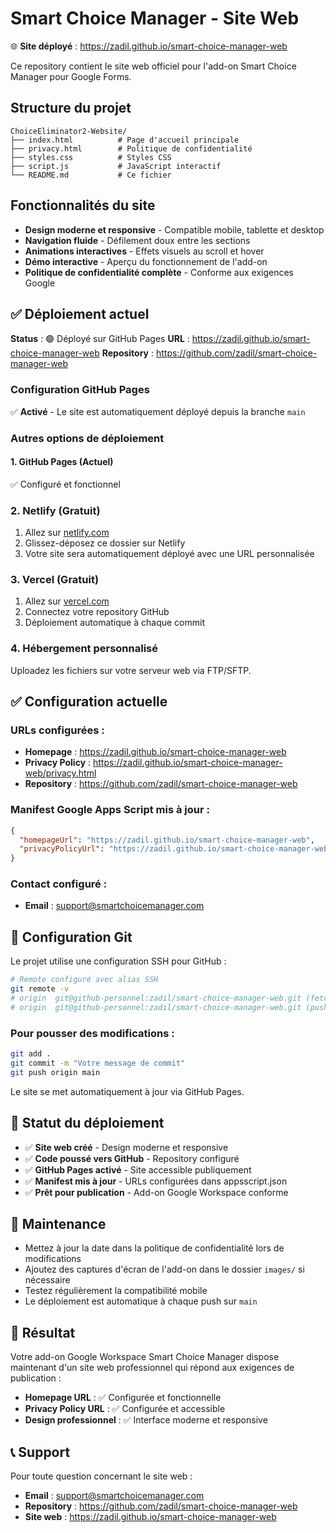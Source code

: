 # Smart Choice Manager - Site Web

🌐 **Site déployé** : https://zadil.github.io/smart-choice-manager-web

Ce repository contient le site web officiel pour l'add-on Smart Choice Manager pour Google Forms.

## Structure du projet

```
ChoiceEliminator2-Website/
├── index.html          # Page d'accueil principale
├── privacy.html        # Politique de confidentialité
├── styles.css          # Styles CSS
├── script.js           # JavaScript interactif
└── README.md           # Ce fichier
```

## Fonctionnalités du site

- **Design moderne et responsive** - Compatible mobile, tablette et desktop
- **Navigation fluide** - Défilement doux entre les sections
- **Animations interactives** - Effets visuels au scroll et hover
- **Démo interactive** - Aperçu du fonctionnement de l'add-on
- **Politique de confidentialité complète** - Conforme aux exigences Google

## ✅ Déploiement actuel

**Status** : 🟢 Déployé sur GitHub Pages
**URL** : https://zadil.github.io/smart-choice-manager-web
**Repository** : https://github.com/zadil/smart-choice-manager-web

### Configuration GitHub Pages

✅ **Activé** - Le site est automatiquement déployé depuis la branche `main`

### Autres options de déploiement

#### 1. GitHub Pages (Actuel)

✅ Configuré et fonctionnel

### 2. Netlify (Gratuit)

1. Allez sur [netlify.com](https://netlify.com)
2. Glissez-déposez ce dossier sur Netlify
3. Votre site sera automatiquement déployé avec une URL personnalisée

### 3. Vercel (Gratuit)

1. Allez sur [vercel.com](https://vercel.com)
2. Connectez votre repository GitHub
3. Déploiement automatique à chaque commit

### 4. Hébergement personnalisé

Uploadez les fichiers sur votre serveur web via FTP/SFTP.

## ✅ Configuration actuelle

### URLs configurées :
- **Homepage** : https://zadil.github.io/smart-choice-manager-web
- **Privacy Policy** : https://zadil.github.io/smart-choice-manager-web/privacy.html
- **Repository** : https://github.com/zadil/smart-choice-manager-web

### Manifest Google Apps Script mis à jour :
```json
{
  "homepageUrl": "https://zadil.github.io/smart-choice-manager-web",
  "privacyPolicyUrl": "https://zadil.github.io/smart-choice-manager-web/privacy.html"
}
```

### Contact configuré :
- **Email** : support@smartchoicemanager.com

## 🔧 Configuration Git

Le projet utilise une configuration SSH pour GitHub :

```bash
# Remote configuré avec alias SSH
git remote -v
# origin  git@github-personnel:zadil/smart-choice-manager-web.git (fetch)
# origin  git@github-personnel:zadil/smart-choice-manager-web.git (push)
```

### Pour pousser des modifications :
```bash
git add .
git commit -m "Votre message de commit"
git push origin main
```

Le site se met automatiquement à jour via GitHub Pages.

## 🚀 Statut du déploiement

- ✅ **Site web créé** - Design moderne et responsive
- ✅ **Code poussé vers GitHub** - Repository configuré
- ✅ **GitHub Pages activé** - Site accessible publiquement
- ✅ **Manifest mis à jour** - URLs configurées dans appsscript.json
- ✅ **Prêt pour publication** - Add-on Google Workspace conforme

## 📝 Maintenance

- Mettez à jour la date dans la politique de confidentialité lors de modifications
- Ajoutez des captures d'écran de l'add-on dans le dossier `images/` si nécessaire
- Testez régulièrement la compatibilité mobile
- Le déploiement est automatique à chaque push sur `main`

## 🎯 Résultat

Votre add-on Google Workspace Smart Choice Manager dispose maintenant d'un site web professionnel qui répond aux exigences de publication :

- **Homepage URL** : ✅ Configurée et fonctionnelle
- **Privacy Policy URL** : ✅ Configurée et accessible
- **Design professionnel** : ✅ Interface moderne et responsive

## 📞 Support

Pour toute question concernant le site web :
- **Email** : support@smartchoicemanager.com
- **Repository** : https://github.com/zadil/smart-choice-manager-web
- **Site web** : https://zadil.github.io/smart-choice-manager-web

